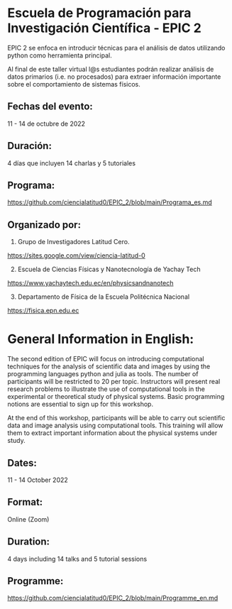# Escuela de Programación para Investigación Científica - EPIC 2

EPIC 2 se enfoca en introducir técnicas para el análisis de datos utilizando python como herramienta principal.

Al final de este taller virtual l@s estudiantes podrán realizar análisis de datos primarios (i.e. no procesados) para extraer información importante sobre el comportamiento de sistemas físicos.

## Fechas del evento:
11 - 14 de octubre de 2022

## Duración: 
4 días que incluyen 14 charlas y 5 tutoriales

## Programa:
https://github.com/ciencialatitud0/EPIC_2/blob/main/Programa_es.md

## Organizado por:
1. Grupo de Investigadores Latitud Cero.

https://sites.google.com/view/ciencia-latitud-0

2. Escuela de Ciencias Físicas y Nanotecnología de Yachay Tech

https://www.yachaytech.edu.ec/en/physicsandnanotech

3. Departamento de Física de la Escuela Politécnica Nacional

https://fisica.epn.edu.ec


# General Information in English:
The second edition of EPIC will focus on introducing computational techniques for the analysis of scientific data and images by using the programming languages python and julia as tools. The number of participants will be restricted to 20 per topic.
Instructors will present real research problems to illustrate the use of computational tools in the experimental or theoretical study of physical systems. Basic programming notions are essential to sign up for this workshop.

At the end of this workshop, participants will be able to carry out scientific data and image analysis using computational tools. This training will allow them to extract important information about the physical systems under study.

## Dates:
11 - 14 October 2022

## Format:
Online (Zoom)

## Duration:
4 days including 14 talks and 5 tutorial sessions

## Programme:
https://github.com/ciencialatitud0/EPIC_2/blob/main/Programme_en.md

